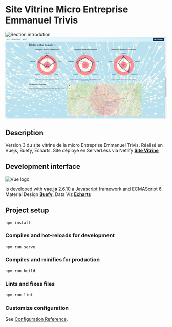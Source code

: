 # Site Vitrine Micro Entreprise Emmanuel Trivis

![Section introdution](./README/images/introdution_section.png)
![Section Votre Besoin](./README/images/yourneeds_section.png)

## Description
Version 3 du site vitrine de la micro Entreprise Emmanuel Trivis.
Réalisé en Vuejs, Buefy, Echarts.
Site déployé en ServerLess via Netlify  **[Site Vitrine](https://emmanuel.trivis.fr/)** 

## Development interface
![Vue logo](https://github.com/beatrizsmerino/vue-pokecards/blob/master/README/images/vue-js-2.jpg)

Is developed with **[vue.js](https://vuejs.org/)** 2.6.10 a Javascript framework and ECMAScript 6. Material Design **[Buefy](https://buefy.org/)**, Data Viz **[Echarts](https://echarts.apache.org/)**


## Project setup
```
npm install
```

### Compiles and hot-reloads for development
```
npm run serve
```

### Compiles and minifies for production
```
npm run build
```

### Lints and fixes files
```
npm run lint
```

### Customize configuration
See [Configuration Reference](https://cli.vuejs.org/config/).
